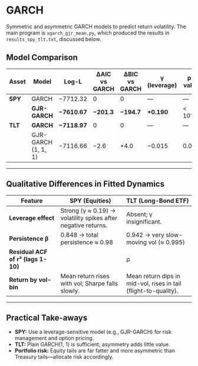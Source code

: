 # GARCH
Symmetric and asymmetric GARCH models to predict return volatility. The main program is `xgarch_gjr_mean.py`, which
produced the results in `results_spy_tlt.txt`, discussed below.

## Model Comparison

| Asset | Model               | Log-L    | ΔAIC vs GARCH | ΔBIC vs GARCH | γ (leverage) | p-value | Preferred? |
|-------|---------------------|----------|---------------|---------------|--------------|---------|------------|
| **SPY** | GARCH         | −7712.32 | 0             | 0             | —            | —       | — |
|        | **GJR-GARCH** | **−7610.67** | **−201.3**     | **−194.7**     | **+0.190** | < 10⁻¹⁰ | **Yes** |
| **TLT** | **GARCH**     | **−7118.97** | 0             | 0             | —            | —       | **Yes** |
|        | GJR-GARCH (1, 1, 1)   | −7116.66 | −2.6          | +4.0          | −0.015       | 0.083   | No |

---

## Qualitative Differences in Fitted Dynamics

| Feature | SPY (Equities) | TLT (Long-Bond ETF) |
|---------|----------------|---------------------|
| **Leverage effect** | Strong (γ ≈ 0.19) → volatility spikes after negative returns. | Absent; γ insignificant. |
| **Persistence β** | 0.848 → total persistence ≈ 0.98 | 0.942 → very slow-moving vol (≈ 0.995) |
| **Residual ACF of r² (lags 1-10)** | |ρ| ≤ 0.03 ⇒ clustering removed. | Small positive hump remains. |
| **Return by vol-bin** | Mean return rises with vol; Sharpe falls slowly. | Mean return dips in mid-vol, rises in tail (flight-to-quality). |

---

## Practical Take-aways

* **SPY:** Use a leverage-sensitive model (e.g., GJR-GARCH) for risk management and option pricing.  
* **TLT:** Plain GARCH(1, 1) is sufficient; asymmetry adds little value.  
* **Portfolio risk:** Equity tails are far fatter and more asymmetric than Treasury tails—allocate risk accordingly.
